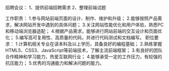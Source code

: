 招聘会议：
	1、提供前端招聘需求
	2、整理前端试题

工作职责：
1.参与网站前端页面的设计、制作、维护和升级； 
2.能够按照产品需求，解决网站开发中遇到的具体问题；
3.关注网站性能优化和用户体验，熟悉PC和移动端浏览器适配；
4.根据产品需求，能够进行网站前端的交互设计和页面优化； 
5.编写高可复用性、高质量的代码，并进行代码测试和文档编写。
职位要求：
1.计算机相关专业在读本科及以上学历，具备良好的编程基础； 2.熟练掌握HTML5、CSS3、JavaScript等前端技术，了解主流前端框架； 3.有良好的团队合作精神和学习能力，热爱互联网行业； 4.能够承受一定的工作压力，有较强的抗压能力； 5.优秀的沟通能力和解决问题的能力。